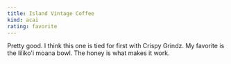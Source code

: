 ```yaml
---
title: Island Vintage Coffee
kind: acai
rating: favorite
---
```

Pretty good. I think this one is tied for first with Crispy Grindz. My favorite is the liliko'i moana bowl. The honey is what makes it work.
